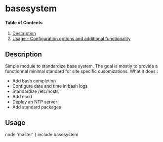 # basesystem

#### Table of Contents

1. [Description](#description)
1. [Usage - Configuration options and additional functionality](#usage)

## Description

Simple module to standardize base system. The goal is mostly to provide 
a functionnal minimal standard for site specific cusomizations.
What it does :
 * Add bash completion
 * Configure date and time in bash logs
 * Standardize /etc/hosts
 * Add nscd
 * Deploy an NTP server
 * Add standard packages

## Usage

node 'master' {
    include basesystem
